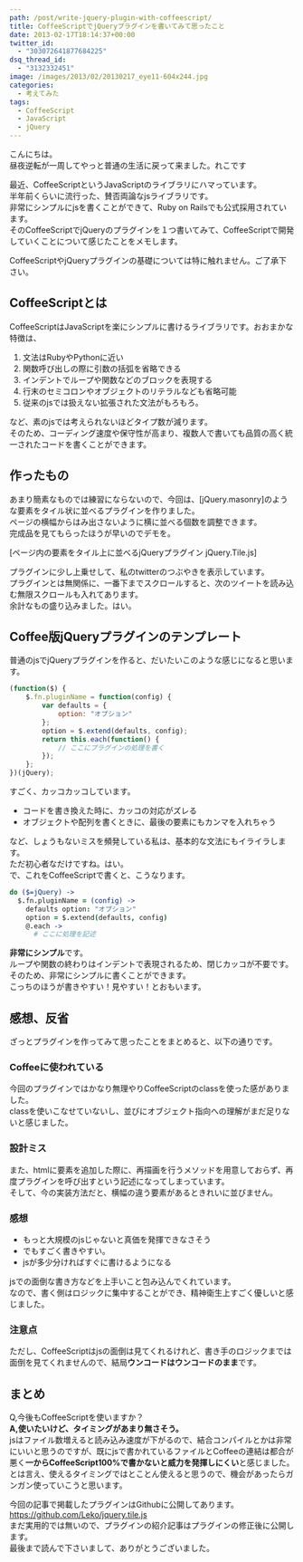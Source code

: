 ```yaml
---
path: /post/write-jquery-plugin-with-coffeescript/
title: CoffeeScriptでjQueryプラグインを書いてみて思ったこと
date: 2013-02-17T18:14:37+00:00
twitter_id:
  - "303072641877684225"
dsq_thread_id:
  - "3132332451"
image: /images/2013/02/20130217_eye11-604x244.jpg
categories:
  - 考えてみた
tags:
  - CoffeeScript
  - JavaScript
  - jQuery
---
```


こんにちは。  
昼夜逆転が一周してやっと普通の生活に戻って来ました。れこです

最近、CoffeeScriptというJavaScriptのライブラリにハマっています。  
半年前くらいに流行った、賛否両論なjsライブラリです。  
非常にシンプルにjsを書くことができて、Ruby on Railsでも公式採用されています。  
そのCoffeeScriptでjQueryのプラグインを１つ書いてみて、CoffeeScriptで開発していくことについて感じたことをメモします。

CoffeeScriptやjQueryプラグインの基礎については特に触れません。ご了承下さい。 

<!--more-->

## CoffeeScriptとは 
CoffeeScriptはJavaScriptを楽にシンプルに書けるライブラリです。おおまかな特徴は、 

1. 文法はRubyやPythonに近い 
2. 関数呼び出しの際に引数の括弧を省略できる 
3. インデントでループや関数などのブロックを表現する 
4. 行末のセミコロンやオブジェクトのリテラルなども省略可能 
5. 従来のjsでは扱えない拡張された文法がもろもろ。

など、素のjsでは考えられないほどタイプ数が減ります。  
そのため、コーディング速度や保守性が高まり、複数人で書いても品質の高く統一されたコードを書くことができます。

作ったもの
----------------------------------------

あまり簡素なものでは練習にならないので、今回は、[jQuery.masonry]のような要素をタイル状に並べるプラグインを作りました。  
ページの横幅からはみ出さないように横に並べる個数を調整できます。  
完成品を見てもらったほうが早いのでデモを。

[ページ内の要素をタイル上に並べるjQueryプラグイン jQuery.Tile.js]

プラグインに少し上乗せして、私のtwitterのつぶやきを表示しています。  
プラグインとは無関係に、一番下までスクロールすると、次のツイートを読み込む無限スクロールも入れてあります。  
余計なもの盛り込みました。はい。

Coffee版jQueryプラグインのテンプレート
----------------------------------------

普通のjsでjQueryプラグインを作ると、だいたいこのような感じになると思います。

```javascript
(function($) {
    $.fn.pluginName = function(config) {
        var defaults = {
            option: "オプション"
        };
        option = $.extend(defaults, config);
        return this.each(function() {
            // ここにプラグインの処理を書く
        });
    };
})(jQuery);
```

すごく、カッコカッコしています。

* コードを書き換えた時に、カッコの対応がズレる
* オブジェクトや配列を書くときに、最後の要素にもカンマを入れちゃう

など、しょうもないミスを頻発している私は、基本的な文法にもイライラします。  
ただ初心者なだけですね。はい。  
で、これをCoffeeScriptで書くと、こうなります。 

```coffeescript
do ($=jQuery) -> 
  $.fn.pluginName = (config) -> 
    defaults option: "オプション"
    option = $.extend(defaults, config)
    @.each -> 
      # ここに処理を記述
```

**非常にシンプル**です。  
ループや関数の終わりはインデントで表現されるため、閉じカッコが不要です。  
そのため、非常にシンプルに書くことができます。  
こっちのほうが書きやすい！見やすい！とおもいます。

感想、反省
----------------------------------------

ざっとプラグインを作ってみて思ったことをまとめると、以下の通りです。 

### Coffeeに使われている
今回のプラグインではかなり無理やりCoffeeScriptのclassを使った感がありました。  
classを使いこなせていないし、並びにオブジェクト指向への理解がまだ足りないと感じました。 

### 設計ミス
また、htmlに要素を追加した際に、再描画を行うメソッドを用意しておらず、再度プラグインを呼び出すという記述になってしまっています。  
そして、今の実装方法だと、横幅の違う要素があるときれいに並びません。 

### 感想
* もっと大規模のjsじゃないと真価を発揮できなさそう
* でもすごく書きやすい。
* jsが多少分ければすぐに書けるようになる

jsでの面倒な書き方などを上手いこと包み込んでくれています。  
なので、書く側はロジックに集中することができ、精神衛生上すごく優しいと感じました。 

### 注意点
ただし、CoffeeScriptはjsの面倒は見てくれるけれど、書き手のロジックまでは面倒を見てくれませんので、結局**ウンコードはウンコードのまま**です。

まとめ
----------------------------------------

Q,今後もCoffeeScriptを使いますか？  
**A,使いたいけど、タイミングがあまり無さそう。**  
jsはファイル数増えると読み込み速度が下がるので、結合コンパイルとかは非常にいいと思うのですが、既にjsで書かれているファイルとCoffeeの連結は都合が悪く**一からCoffeeScript100%で書かないと威力を発揮しにくい**と感じました。  
とは言え、使えるタイミングではとことん使えると思うので、機会があったらガンガン使っていこうと思います。

今回の記事で掲載したプラグインはGithubに公開してあります。  
https://github.com/Leko/jquery.tile.js  
まだ実用的では無いので、プラグインの紹介記事はプラグインの修正後に公開します。  
最後まで読んで下さいまして、ありがとうございました。
  